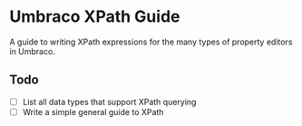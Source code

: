 # Umbraco XPath Guide

A guide to writing XPath expressions for the many types of property editors in Umbraco.


## Todo

- [ ] List all data types that support XPath querying
- [ ] Write a simple general guide to XPath
